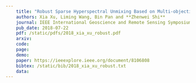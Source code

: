 ```yaml
---
    title: "Robust Sparse Hyperspectral Unmixing Based on Multi-objective Optimization"
    authors: Xia Xu, Liming Wang, Bin Pan and **Zhenwei Shi**
    journal: IEEE International Geoscience and Remote Sensing Symposium (IGARSS)
    pub_date: 2018-07-22
    pdf: /static/pdfs/2018_xia_xu_robust.pdf
    arxiv: 
    code: 
    page: 
    demo: 
    paper: https://ieeexplore.ieee.org/document/8106808
    bibtex: /static/bib/2018_xia_xu_robust.txt
    data: 
---
```

    